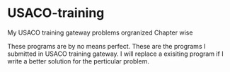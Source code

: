 # USACO-training
My USACO training gateway problems orgranized Chapter wise

These programs are by no means perfect. These are the programs I submitted in USACO training gateway.
I will replace a exisiting program if I write a better solution for the perticular problem.
